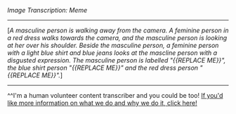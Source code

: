 *Image Transcription: Meme*

---

\[*A masculine person is walking away from the camera. A feminine person in a red dress walks towards the camera, and the masculine person is looking at her over his shoulder. Beside the masculine person, a feminine person with a light blue shirt and blue jeans looks at the mascline person with a disgusted expression. The masculine person is labelled "{{REPLACE ME}}", the blue shirt person "{{REPLACE ME}}" and the red dress person "{{REPLACE ME}}".*]

---

^^I'm&#32;a&#32;human&#32;volunteer&#32;content&#32;transcriber&#32;and&#32;you&#32;could&#32;be&#32;too!&#32;[If&#32;you'd&#32;like&#32;more&#32;information&#32;on&#32;what&#32;we&#32;do&#32;and&#32;why&#32;we&#32;do&#32;it,&#32;click&#32;here!](https://www.reddit.com/r/TranscribersOfReddit/wiki/index)
